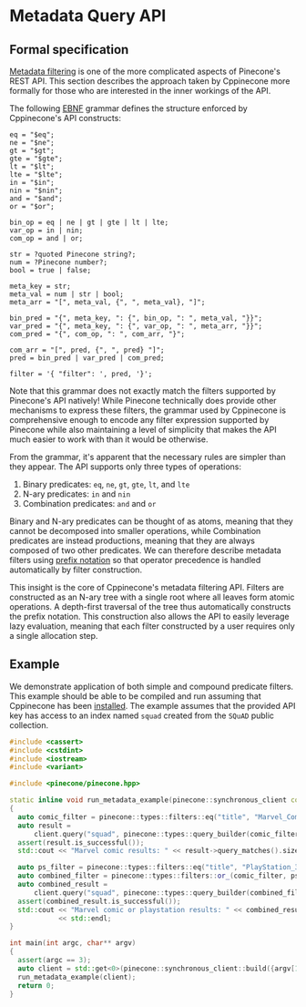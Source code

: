 # Metadata Query API

## Formal specification

[Metadata filtering](https://www.pinecone.io/docs/metadata-filtering) is one of the more complicated aspects of
Pinecone's REST API. This section describes the approach taken by Cppinecone more formally for those who are interested
in the inner workings of the API.

The following [EBNF](https://en.wikipedia.org/wiki/Extended_Backus%E2%80%93Naur_form) grammar defines the structure
enforced by Cppinecone's API constructs:

```ebnf
eq = "$eq";
ne = "$ne";
gt = "$gt";
gte = "$gte";
lt = "$lt";
lte = "$lte";
in = "$in";
nin = "$nin";
and = "$and";
or = "$or";

bin_op = eq | ne | gt | gte | lt | lte;
var_op = in | nin;
com_op = and | or;

str = ?quoted Pinecone string?;
num = ?Pinecone number?;
bool = true | false;

meta_key = str;
meta_val = num | str | bool;
meta_arr = "[", meta_val, {", ", meta_val}, "]";

bin_pred = "{", meta_key, ": {", bin_op, ": ", meta_val, "}}";
var_pred = "{", meta_key, ": {", var_op, ": ", meta_arr, "}}";
com_pred = "{", com_op, ": ", com_arr, "}";

com_arr = "[", pred, {", ", pred} "]";
pred = bin_pred | var_pred | com_pred;

filter = '{ "filter": ', pred, '}';
```

Note that this grammar does not exactly match the filters supported by Pinecone's API natively! While Pinecone
technically does provide other mechanisms to express these filters, the grammar used by Cppinecone is comprehensive
enough to encode any filter expression supported by Pinecone while also maintaining a level of simplicity that makes the
API much easier to work with than it would be otherwise.

From the grammar, it's apparent that the necessary rules are simpler than they appear. The API supports only three types of
operations:

1. Binary predicates: `eq`, `ne`, `gt`, `gte`, `lt`, and `lte`
2. N-ary predicates: `in` and `nin`
3. Combination predicates: `and` and `or`

Binary and N-ary predicates can be thought of as atoms, meaning that they cannot be decomposed into smaller operations,
while Combination predicates are instead productions, meaning that they are always composed of two other predicates. We can
therefore describe metadata filters using [prefix notation](https://en.wikipedia.org/wiki/Polish_notation) so that
operator precedence is handled automatically by filter construction.

This insight is the core of Cppinecone's metadata filtering API. Filters are constructed as an N-ary tree with a single
root where all leaves form atomic operations. A depth-first traversal of the tree thus automatically constructs the
prefix notation. This construction also allows the API to easily leverage lazy evaluation, meaning that each filter
constructed by a user requires only a single allocation step.

## Example

We demonstrate application of both simple and compound predicate filters. This example should be able to be compiled and
run assuming that Cppinecone has been [installed](./installation.md). The example assumes that the provided API key has
access to an index named `squad` created from the `SQuAD` public collection.

```c++
#include <cassert>
#include <cstdint>
#include <iostream>
#include <variant>

#include <pinecone/pinecone.hpp>

static inline void run_metadata_example(pinecone::synchronous_client const& client) noexcept
{
  auto comic_filter = pinecone::types::filters::eq("title", "Marvel_Comics");
  auto result =
      client.query("squad", pinecone::types::query_builder(comic_filter, 1000, "9833").build());
  assert(result.is_successful());
  std::cout << "Marvel comic results: " << result->query_matches().size() << std::endl;

  auto ps_filter = pinecone::types::filters::eq("title", "PlayStation_3");
  auto combined_filter = pinecone::types::filters::or_(comic_filter, ps_filter);
  auto combined_result =
      client.query("squad", pinecone::types::query_builder(combined_filter, 1000, "9833").build());
  assert(combined_result.is_successful());
  std::cout << "Marvel comic or playstation results: " << combined_result->query_matches().size()
            << std::endl;
}

int main(int argc, char** argv)
{
  assert(argc == 3);
  auto client = std::get<0>(pinecone::synchronous_client::build({argv[1], argv[2]}));
  run_metadata_example(client);
  return 0;
}
```
